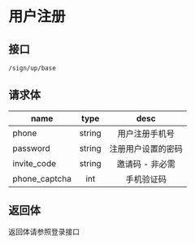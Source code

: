 # 用户注册

## 接口
```
/sign/up/base
```

## 请求体
| name     | type     | desc     |
|----------|:--------:|:--------:|
| phone    | string   | 用户注册手机号 |
| password | string   | 注册用户设置的密码 |
| invite_code | string | 邀请码 - 非必需 |
| phone_captcha | int | 手机验证码 |

## 返回体
返回体请参照登录接口
